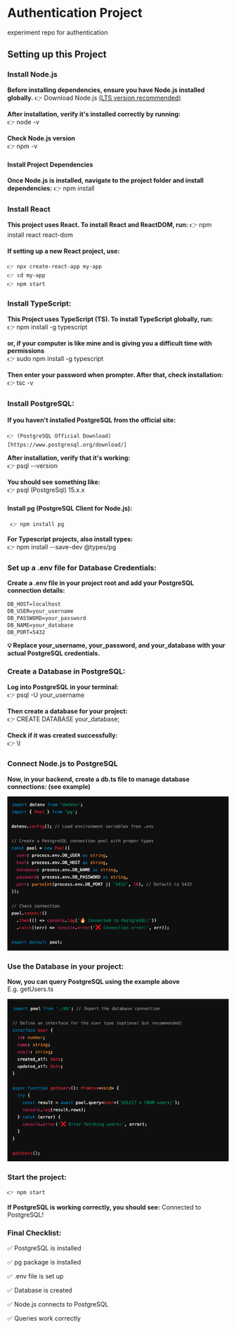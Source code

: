 # Authentication Project
experiment repo for authentication

## Setting up this Project

### Install Node.js

**Before installing dependencies, ensure you have Node.js installed globally.**
👉 Download Node.js [(LTS version recommended)](https://nodejs.org/en)

**After installation, verify it's installed correctly by running:**  
  👉 node -v  

  **Check Node.js version**  
  👉 npm -v

#### Install Project Dependencies
**Once Node.js is installed, navigate to the project folder and install dependencies:** 
    👉 npm install  
   
### Install React  
**This project uses React. To install React and ReactDOM, run:**
    👉 npm install react react-dom  

#### If setting up a new React project, use:  
    👉 npx create-react-app my-app
    👉 cd my-app
    👉 npm start  

### Install TypeScript:  
**This Project uses TypeScript (TS). To install TypeScript globally, run:**  
    👉 npm install -g typescript  

**or, if your computer is like mine and is giving you a difficult time with permissions**  
    👉 sudo npm install -g typescript  
  
**Then enter your password when prompter. After that, check installation:**  
    👉 tsc -v  
  
### Install PostgreSQL:  
  
#### If you haven't installed PostgreSQL from the official site:  
    👉 (PostgreSQL Official Download)[https://www.postgresql.org/download/]  
  
**After installation, verify that it's working:**  
    👉 psql --version  
  
**You should see something like:**  
    👉 psql (PostgreSql) 15.x.x  
  
#### Install pg (PostgreSQL Client for Node.js):  
     👉 npm install pg  
  
**For Typescript projects, also install types:**  
        👉 npm install --save-dev @types/pg  
  
### Set up a .env file for Database Credentials:  
**Create a .env file in your project root and add your PostgreSQL connection details:**    

    DB_HOST=localhost  
    DB_USER=your_username  
    DB_PASSWORD=your_password  
    DB_NAME=your_database  
    DB_PORT=5432    

**💡 Replace your_username, your_password, and your_database with your actual PostgreSQL credentials.**  
  
### Create a Database in PostgreSQL:  
**Log into PostgreSQL in your terminal:**  
    👉 psql -U your_username  
  
**Then create a database for your project:**  
    👉 CREATE DATABASE your_database;    

**Check if it was created successfully:**  
    👉 \l  
        
### Connect Node.js to PostgreSQL  
**Now, in your backend, create a db.ts file to manage database connections: (see example)**    

  ![db.ts](db.ts.png)  
      
### Use the Database in your project:  
**Now, you can query PostgreSQL using the example above**  
E.g. getUsers.ts

![getUsers.ts](getUsers.ts.png)  
  
### Start the project:  
    👉 npm start  
      
**If PostgreSQL is working correctly, you should see:**
    Connected to PostgreSQL!  
      
### Final Checklist:  
✅ PostgreSQL is installed  

✅ pg package is installed  

✅ .env file is set up  

✅ Database is created  

✅ Node.js connects to PostgreSQL  

✅ Queries work correctly  

